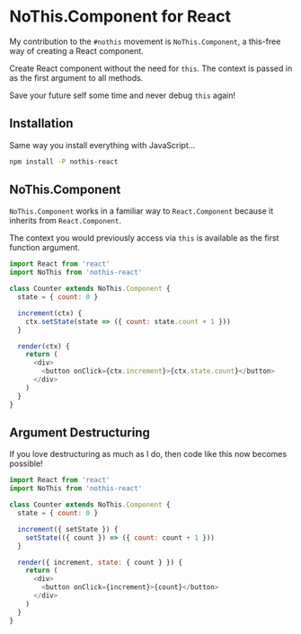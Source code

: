 # NoThis.Component for React

My contribution to the `#nothis` movement is `NoThis.Component`, a this-free way of creating a React component.

Create React component without the need for `this`. The context is passed in as the first argument to all methods.

Save your future self some time and never debug `this` again!

## Installation

Same way you install everything with JavaScript...

```bash
npm install -P nothis-react
```

## NoThis.Component

`NoThis.Component` works in a familiar way to `React.Component` because it inherits from `React.Component`.

The context you would previously access via `this` is available as the first function argument.

```javascript
import React from 'react'
import NoThis from 'nothis-react'

class Counter extends NoThis.Component {
  state = { count: 0 }

  increment(ctx) {
    ctx.setState(state => ({ count: state.count + 1 }))
  }

  render(ctx) {
    return (
      <div>
        <button onClick={ctx.increment}>{ctx.state.count}</button>
      </div>
    )
  }
}
```

## Argument Destructuring

If you love destructuring as much as I do, then code like this now becomes possible!

```javascript
import React from 'react'
import NoThis from 'nothis-react'

class Counter extends NoThis.Component {
  state = { count: 0 }

  increment({ setState }) {
    setState(({ count }) => ({ count: count + 1 }))
  }

  render({ increment, state: { count } }) {
    return (
      <div>
        <button onClick={increment}>{count}</button>
      </div>
    )
  }
}
```
